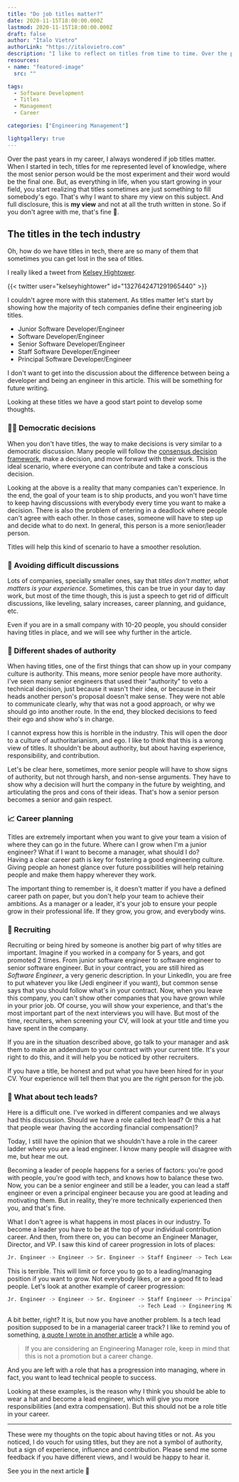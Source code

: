 ```yaml
---
title: "Do job titles matter?"
date: 2020-11-15T18:00:00.000Z
lastmod: 2020-11-15T18:00:00.000Z
draft: false
author: "Italo Vietro"
authorLink: "https://italovietro.com"
description: "I like to reflect on titles from time to time. Over the past years in my career, I always wondered if job titles matter. That's why I want to share my view on this subject."
resources:
- name: "featured-image"
  src: ""

tags:
  - Software Development
  - Titles
  - Management
  - Career

categories: ["Engineering Management"]

lightgallery: true
---
```


Over the past years in my career, I always wondered if job titles matter. When I started in tech, titles for me represented level of knowledge, where the most senior person would be the most experiment and their word would be the final one. But, as everything in life, when you start growing in your field, you start realizing that titles sometimes are just something to fill somebody's ego.
That's why I want to share my view on this subject. And full disclosure, this is **my view** and not at all the truth written in stone. So if you don't agree with me, that's fine 🙂.

## The titles in the tech industry

Oh, how do we have titles in tech, there are so many of them that sometimes you can get lost in the sea of titles.

I really liked a tweet from [Kelsey Hightower](https://twitter.com/kelseyhightower).

{{< twitter user="kelseyhightower" id="1327642471291965440" >}}

I couldn't agree more with this statement. As titles matter let's start by showing how the majority of tech companies define their engineering job titles.

* Junior Software Developer/Engineer
* Software Developer/Engineer
* Senior Software Developer/Engineer
* Staff Software Developer/Engineer
* Principal Software Developer/Engineer

I don't want to get into the discussion about the difference between being a developer and being an engineer in this article. This will be something for future writing.

Looking at these titles we have a good start point to develop some thoughts.

### 👨‍⚖️ Democratic decisions

When you don't have titles, the way to make decisions is very similar to a democratic discussion. Many people will follow the [consensus decision framework](https://en.wikipedia.org/wiki/Consensus_decision-making), make a decision, and move forward with their work. This is the ideal scenario, where everyone can contribute and take a conscious decision.

Looking at the above is a reality that many companies can't experience. In the end, the goal of your team is to ship products, and you won't have time to keep having discussions with everybody every time you want to make a decision.  There is also the problem of entering in a deadlock where people can't agree with each other. In those cases, someone will have to step up and decide what to do next. In general, this person is a more senior/leader person.

Titles will help this kind of scenario to have a smoother resolution.

### 🧩 Avoiding difficult discussions

Lots of companies, specially smaller ones, say that *titles don't matter, what matters is your experience*. Sometimes, this can be true in your day to day work, but most of the time though, this is just a speech to get rid of difficult discussions, like leveling, salary increases, career planning, and guidance, etc.

Even if you are in a small company with 10-20 people, you should consider having titles in place, and we will see why further in the article.

### 👮 Different shades of authority

When having titles, one of the first things that can show up in your company culture is authority. This means, more senior people have more authority. I've seen many senior engineers that used their "authority" to veto a technical decision, just because it wasn't their idea, or because in their heads another person's proposal doesn't make sense. They were not able to communicate clearly, why that was not a good approach, or why we should go into another route. In the end, they blocked decisions to feed their ego and show who's in charge.

I cannot express how this is horrible in the industry. This will open the door to a culture of authoritarianism, and ego. I like to think that this is a wrong view of titles. It shouldn't be about authority, but about having experience, responsibility, and contribution.

Let's be clear here, sometimes, more senior people will have to show signs of authority, but not through harsh, and non-sense arguments. They have to show why a decision will hurt the company in the future by weighting, and articulating the pros and cons of their ideas. That's how a senior person becomes a senior and gain respect.

### 📈 Career planning

Titles are extremely important when you want to give your team a vision of where they can go in the future. Where can I grow when I'm a junior engineer? What if I want to become a manager, what should I do?  
Having a clear career path is key for fostering a good engineering culture. Giving people an honest glance over future possibilities will help retaining people and make them happy wherever they work.

The important thing to remember is, it doesn't matter if you have a defined career path on paper, but you don't help your team to achieve their ambitions. As a manager or a leader, it's your job to ensure your people grow in their professional life. If they grow, you grow, and everybody wins.

### 💼 Recruiting

Recruiting or being hired by someone is another big part of why titles are important. Imagine if you worked in a company for 5 years, and got promoted 2 times. From junior software engineer to software engineer to senior software engineer. But in your contract, you are still hired as *Software Engineer*, a very generic description. In your LinkedIn, you are free to put whatever you like (Jedi engineer if you want), but common sense says that you should follow what's in your contract.
Now, when you leave this company, you can't show other companies that you have grown while in your prior job. Of course, you will show your experience, and that's the most important part of the next interviews you will have. But most of the time, recruiters, when screening your CV, will look at your title and time you have spent in the company.

If you are in the situation described above, go talk to your manager and ask them to make an addendum to your contract with your current title. It's your right to do this, and it will help you be noticed by other recruiters.

If you have a title, be honest and put what you have been hired for in your CV. Your experience will tell them that you are the right person for the job.

### 🥇 What about tech leads?

Here is a difficult one. I've worked in different companies and we always had this discussion. Should we have a role called tech lead? Or this a hat that people wear (having the according financial compensation)?

Today, I still have the opinion that we shouldn't have a role in the career ladder where you are a lead engineer. I know many people will disagree with me, but hear me out.

Becoming a leader of people happens for a series of factors: you're good with people, you're good with tech, and knows how to balance these two. Now, you can be a senior engineer and still be a leader, you can lead a staff engineer or even a principal engineer because you are good at leading and motivating them. But in reality, they're more technically experienced then you, and that's fine.

What I don't agree is what happens in most places in our industry. To become a leader you have to be at the top of your individual contribution career. And then, from there on, you can become an Engineer Manager, Director, and VP. I saw this kind of career progression in lots of places:

```sh
Jr. Engineer -> Engineer -> Sr. Engineer -> Staff Engineer -> Tech Lead -> Engineering Manager
```

This is terrible. This will limit or force you to go to a leading/managing position if you want to grow. Not everybody likes, or are a good fit to lead people.
Let's look at another example of career progression:

```sh
Jr. Engineer -> Engineer -> Sr. Engineer -> Staff Engineer -> Principal Engineer
                                         -> Tech Lead -> Engineering Manager -> Director of Engineering
```

A bit better, right? It is, but now you have another problem. Is a tech lead position supposed to be in a managerial career track?
I like to remind you of something, [a quote I wrote in another article](/5-ways-to-keep-coding-being-an-engineering-manager) a while ago.

> If you are considering an Engineering Manager role, keep in mind that this is not a promotion but a career change.

And you are left with a role that has a progression into managing, where in fact, you want to lead technical people to success.

Looking at these examples, is the reason why I think you should be able to wear a hat and become a lead engineer, which will give you more responsibilities (and extra compensation). But this should not be a role title in your career.

---

These were my thoughts on the topic about having titles or not. As you noticed, I do vouch for using titles, but they are not a symbol of authority, but a sign of experience, influence and contribution. Please send me some feedback if you have different views, and I would be happy to hear it.

See you in the next article 👋
